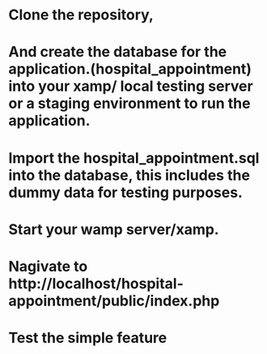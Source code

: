 # Clone the repository,

# And create the database for the application.(hospital_appointment) into your xamp/ local testing server or a staging environment to run the application.

# Import the hospital_appointment.sql into the database, this includes the dummy data for testing purposes.

# Start your wamp server/xamp.

# Nagivate to http://localhost/hospital-appointment/public/index.php

# Test the simple feature
